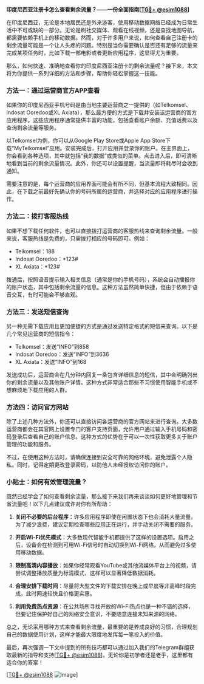 **印度尼西亚注册卡怎么查看剩余流量？——一份全面指南[[TG💪+ @esim1088](https://t.me/s/esim1088)]**

在印度尼西亚，无论是本地居民还是外来游客，使用移动数据网络已经成为日常生活中不可或缺的一部分。无论是刷社交媒体、观看在线视频，还是查找地图导航，都需要依赖手机上的移动数据。然而，对于许多用户来说，如何查看自己注册卡的剩余流量可能是一个让人头疼的问题。特别是当你需要确认是否还有足够的流量来完成某项任务时，比如下载一部电影或者更新应用程序，这显得尤为重要。

那么，如何快速、准确地查看你的印度尼西亚注册卡的剩余流量呢？接下来，本文将为你提供一系列详细的方法和步骤，帮助你轻松掌握这一技能。

### 方法一：通过运营商官方APP查看

如果你的印度尼西亚手机号码是由当地主要运营商之一提供的（如Telkomsel、Indosat Ooredoo或XL Axiata），那么最方便的方式是下载并安装该运营商的官方应用程序。这些应用程序通常提供丰富的功能，包括查看账户余额、充值话费以及查询剩余流量等服务。

以Telkomsel为例，你可以从Google Play Store或Apple App Store下载“MyTelkomsel”应用。安装完成后，打开应用并登录你的账户。在主界面上，你会看到各种选项，其中就包括“我的数据”或类似的菜单。点击进入后，即可清晰地看到当前的剩余流量情况。此外，你还可以设置提醒，当流量即将耗尽时会收到通知。

需要注意的是，每个运营商的应用界面可能会有所不同，但基本流程大致相同。因此，在下载之前最好先确认你的号码所属的运营商，并选择对应的应用程序进行操作。

### 方法二：拨打客服热线

如果不想下载任何软件，也可以直接拨打运营商的客服热线来查询剩余流量。一般来说，客服热线是免费的，只需拨打相应的号码即可。例如：

- Telkomsel：188
- Indosat Ooredoo：*123#
- XL Axiata：*123#

拨通后，按照语音提示输入相关信息（通常是你的手机号码），系统会自动播报你的账户状态，其中包括剩余流量的信息。这种方法虽然简单快捷，但由于依赖于语音交互，有时可能会不够直观。

### 方法三：发送短信查询

另一种无需下载应用且更加便捷的方式是通过发送特定格式的短信来查询。以下是几个常见运营商的短信指令：

- Telkomsel：发送“INFO”到858
- Indosat Ooredoo：发送“INFO”到3636
- XL Axiata：发送“INFO”到168

发送成功后，运营商会在几分钟内回复一条包含详细信息的短信，其中会明确列出你的剩余流量以及其他账户详情。这种方式非常适合那些不习惯使用智能手机或不想麻烦地下载应用的人群。

### 方法四：访问官方网站

除了上述几种方法外，你还可以直接访问各运营商的官方网站来进行查询。大多数运营商都会在其官网上设置专门的客户支持页面，允许用户通过输入手机号码和密码登录后查看自己的账户信息。这种方式的优势在于可以一次性获取更多关于账户管理的功能和服务。

不过，在使用这种方法时，请确保连接到安全可靠的网络环境，避免泄露个人隐私。同时，记得定期更改登录密码，以防他人未经授权访问你的账户。

### 小贴士：如何有效管理流量？

既然已经学会了如何查看剩余流量，那么接下来我们再来谈谈如何更好地管理和节省流量吧！以下几点建议或许对你有所帮助：

1. **关闭不必要的后台程序**：许多应用程序即使在闲置状态下也会消耗大量流量。为了减少浪费，建议定期检查哪些应用正在运行，并手动关闭不需要的服务。
   
2. **开启Wi-Fi优先模式**：大多数现代智能手机都提供了这样的设置选项。启用之后，设备会在检测到可用Wi-Fi信号时自动切换到Wi-Fi网络，从而避免过多使用移动数据。

3. **限制高清内容播放**：如果你经常观看YouTube或其他流媒体平台上的视频，请尝试调整播放质量为标清模式，这样可以显著降低数据消耗。

4. **合理安排下载时间**：尽量将大型文件的下载安排在晚上或早晨等非高峰时段完成，此时网速较快且价格更实惠。

5. **利用免费热点资源**：在公共场所寻找开放的Wi-Fi热点也是一种不错的选择，但要记住保护好自己的网络安全意识，不要随意连接未知来源的网络。

总之，无论采用哪种方式来查看剩余流量，最重要的是养成良好的习惯，合理规划自己的数据使用计划，这样才能最大限度地发挥每一笔投入的价值。

最后，再次强调一下文中提到的所有技巧都可以通过加入我们的Telegram群组获取最新的指导和支持[[TG💪+ @esim1088](https://t.me/s/esim1088)]。无论你是初学者还是老手，这里都有适合你的答案！

[[TG💪+ @esim1088](https://t.me/s/esim1088) ![Image](https://i.postimg.cc/4NQfJmqS/Snipaste-2025-05-13-00-14-12.png)]
